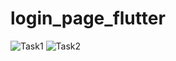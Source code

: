 # login_page_flutter
![Task1](https://github.com/Rdzala30/login_page_flutter/assets/92252661/83163bca-cc8a-4d1d-93fb-a50404d2d7b4)
![Task2](https://github.com/Rdzala30/login_page_flutter/assets/92252661/1460e333-2181-457f-b126-7570c861902f)
